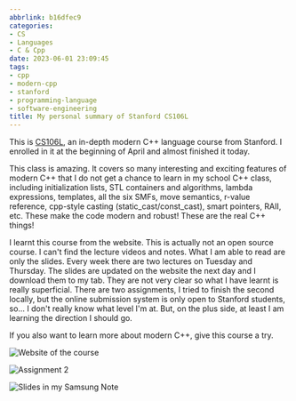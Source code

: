 ```yaml
---
abbrlink: b16dfec9
categories:
- CS
- Languages
- C & Cpp
date: 2023-06-01 23:09:45
tags:
- cpp
- modern-cpp
- stanford
- programming-language
- software-engineering
title: My personal summary of Stanford CS106L
---
```


This is [CS106L](https://web.stanford.edu/class/cs106l/index.html), an in-depth modern C++ language course from Stanford. I enrolled in it at the beginning of April and almost finished it today.

<!--more-->

This class is amazing. It covers so many interesting and exciting features of modern C++ that I do not get a chance to learn in my school C++ class, including initialization lists, STL containers and algorithms, lambda expressions, templates, all the six SMFs, move semantics, r-value reference, cpp-style casting (static_cast/const_cast), smart pointers, RAII, etc. These make the code modern and robust! These are the real C++ things!

I learnt this course from the website. This is actually not an open source course. I can't find the lecture videos and notes. What I am able to read are only the slides. Every week there are two lectures on Tuesday and Thursday. The slides are updated on the website the next day and I download them to my tab. They are not very clear so what I have learnt is really superficial. There are two assignments, I tried to finish the second locally, but the online submission system is only open to Stanford students, so... I don't really know what level I'm at. But, on the plus side, at least I am learning the direction I should go.

If you also want to learn more about modern C++, give this course a try.

![Website of the course](https://b316f18.webp.li/blog-imgs/cs/languages/c%20&%20cpp/my-personal-summay-of-stanford-cs106l/1.png)

![Assignment 2](https://b316f18.webp.li/blog-imgs/cs/languages/c%20&%20cpp/my-personal-summay-of-stanford-cs106l/2.png)

![Slides in my Samsung Note](https://b316f18.webp.li/blog-imgs/cs/languages/c%20&%20cpp/my-personal-summay-of-stanford-cs106l/3.png)